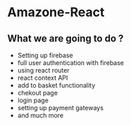 # Amazone-React

## What we are going to do ?
   
   - Setting up firebase 
   - full user authentication with firebase
   - using react router
   - react context API
   - add to basket functionality
   - chekout page
   - login page
   - setting up payment gateways
   - and much more
